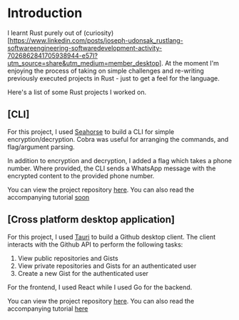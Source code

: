 # Introduction

I learnt Rust purely out of (curiosity)[https://www.linkedin.com/posts/joseph-udonsak_rustlang-softwareengineering-softwaredevelopment-activity-7026862841705938944-e57I?utm_source=share&utm_medium=member_desktop]. At the moment I'm enjoying the process of taking on simple challenges and re-writing previously executed projects in Rust - just to get a feel for the language. 

Here's a list of some Rust projects I worked on. 

## [CLI]
For this project, I used [Seahorse](https://github.com/ksk001100/seahorse) to build a CLI for simple encryption/decryption. Cobra was useful for arranging the commands, and flag/argument parsing. 

In addition to encryption and decryption, I added a flag which takes a phone number. Where provided, the CLI sends a WhatsApp message with the encrypted content to the provided phone number. 

You can view the project repository [here](https://github.com/ybjozee/Seahorse_CLI). You can also read the accompanying tutorial [soon](#)

## [Cross platform desktop application]

For this project, I used [Tauri](https://tauri.app) to build a Github desktop client. The client interacts with the Github API to perform the following tasks:

1. View public repositories and Gists
2. View private repositories and Gists for an authenticated user
3. Create a new Gist for the authenticated user

For the frontend, I used React while I used Go for the backend.

You can view the project repository [here](https://github.com/ybjozee/Tauri_GitHub_Demo). You can also read the accompanying tutorial [here](https://www.twilio.com/blog/build-a-cross-platform-desktop-application-with-rust-using-tauri)

